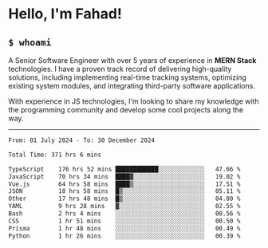 <h1>Hello, I'm Fahad!</h1>

<h2><code>$ whoami</code></h2>

A Senior Software Engineer with over 5 years of experience in **MERN Stack** technologies. I have a proven track record of delivering high-quality solutions, including implementing real-time tracking systems, optimizing existing system modules, and integrating third-party software applications.

With experience in JS technologies, I'm looking to share my knowledge with the programming community and develop some cool projects along the way.

---

<!--START_SECTION:waka-->

```txt
From: 01 July 2024 - To: 30 December 2024

Total Time: 371 hrs 6 mins

TypeScript    176 hrs 52 mins ████████████░░░░░░░░░░░░░   47.66 %
JavaScript    70 hrs 34 mins  ████▓░░░░░░░░░░░░░░░░░░░░   19.02 %
Vue.js        64 hrs 58 mins  ████▒░░░░░░░░░░░░░░░░░░░░   17.51 %
JSON          18 hrs 58 mins  █▒░░░░░░░░░░░░░░░░░░░░░░░   05.11 %
Other         17 hrs 48 mins  █▒░░░░░░░░░░░░░░░░░░░░░░░   04.80 %
YAML          9 hrs 28 mins   ▓░░░░░░░░░░░░░░░░░░░░░░░░   02.55 %
Bash          2 hrs 4 mins    ░░░░░░░░░░░░░░░░░░░░░░░░░   00.56 %
CSS           1 hr 51 mins    ░░░░░░░░░░░░░░░░░░░░░░░░░   00.50 %
Prisma        1 hr 48 mins    ░░░░░░░░░░░░░░░░░░░░░░░░░   00.49 %
Python        1 hr 26 mins    ░░░░░░░░░░░░░░░░░░░░░░░░░   00.39 %
```

<!--END_SECTION:waka-->

<!--
**heyFahad/heyFahad** is a ✨ _special_ ✨ repository because its `README.md` (this file) appears on your GitHub profile.

Here are some ideas to get you started:

- 🔭 I’m currently working on ...
- 🌱 I’m currently learning ...
- 👯 I’m looking to collaborate on ...
- 🤔 I’m looking for help with ...
- 💬 Ask me about ...
- 📫 How to reach me: ...
- 😄 Pronouns: ...
- ⚡ Fun fact: ...
-->

